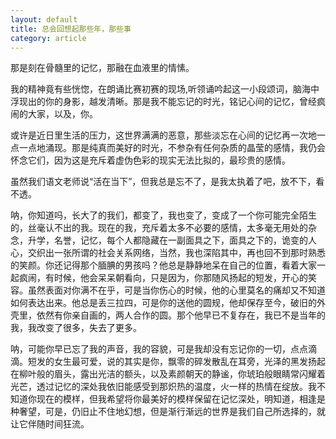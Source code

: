 ```yaml
---
layout: default
title: 总会回想起那些年，那些事
category: article
---
```

那是刻在骨髓里的记忆，那融在血液里的情愫。

我的精神竟有些恍惚，在朗诵比赛初赛的现场,听领诵吟起这一小段颂词，脑海中浮现出的你的身影，越发清晰。那是我不能忘记的时光，铭记心间的记忆，曾经疯闹的大家，以及，你。

或许是近日里生活的压力，这世界满满的恶意，那些淡忘在心间的记忆再一次地一点一点地涌现。那是纯真而美好的时光，不参杂有任何杂质的晶莹的感情，我仍会怀念它们，因为这是充斥着虚伪色彩的现实无法比拟的，最珍贵的感情。

虽然我们语文老师说“活在当下”，但我总是忘不了，是我太执着了吧，放不下，看不透。

呐，你知道吗，长大了的我们，都变了，我也变了，变成了一个你可能完全陌生的，丝毫认不出的我。现在的我，充斥着太多不必要的感情，太多毫无用处的杂念，升学，名誉，记忆，每个人都隐藏在一副面具之下，面具之下的，诡变的人心，交织出一张所谓的社会关系网络，当然，我也深陷其中，再也回不到那时熟悉的笑颜。你还记得那个腼腆的男孩吗？他总是静静地呆在自己的位置，看着大家一起疯闹，有时候，他会呆呆朝看向，只是因为，你那随风扬起的短发，开心的笑容。虽然表面对你满不在乎，可是当你伤心的时候，他的心里莫名的痛却又不知道如何表达出来。他总是丢三拉四，可是你的送他的圆规，他却保存至今，破旧的外壳里，依然有你亲自画的，两人合作的圆。那个他早已不复存在，我已不是当年的我，我改变了很多，失去了更多。

呐，可能你早已忘了我的声音，我的容貌，可是我却没有忘记你的一切，点点滴滴。短发的女生最可爱，说的其实是你，飘零的碎发散乱在耳旁，光泽的黑发扬起在柳叶般的眉头，露出光洁的额头，以及素颜朝天的静谧，你琥珀般眼睛常闪耀着光芒，透过记忆的深处我依旧能感受到那炽热的温度，火一样的热情在绽放。我不知道你现在的模样，但我希望将你最美好的模样保留在记忆深处，明知道，相逢是种奢望，可是，仍旧止不住地幻想，但是渐行渐远的世界是我们自己所选择的，就让它伴随时间狂流。

